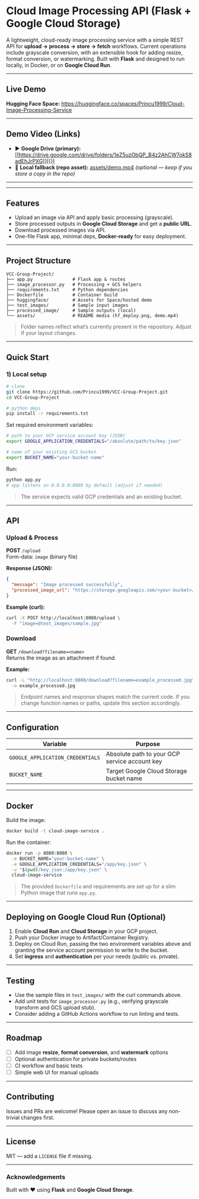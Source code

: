 # Cloud Image Processing API (Flask + Google Cloud Storage)

A lightweight, cloud-ready image processing service with a simple REST API for **upload → process → store → fetch** workflows. Current operations include grayscale conversion, with an extensible hook for adding resize, format conversion, or watermarking. Built with **Flask** and designed to run locally, in Docker, or on **Google Cloud Run**.

---

## Live Demo

**Hugging Face Space:** https://huggingface.co/spaces/Princu1999/Cloud-Image-Processing-Service

---


## Demo Video (Links)

- ▶️ **Google Drive (primary):** [[https://drive.google.com/drive/folders/1eZ5uzObQP_B4z2AhCW7okS8adEhJrPXG]]({})
- 💾 **Local fallback (repo asset):** [assets/demo.mp4](assets/VCC_Project_demo.mp4)  *(optional — keep if you store a copy in the repo)*

---


---

## Features

- Upload an image via API and apply basic processing (grayscale).
- Store processed outputs in **Google Cloud Storage** and get a **public URL**.
- Download processed images via API.
- One-file Flask app, minimal deps, **Docker-ready** for easy deployment.

---

## Project Structure

```
VCC-Group-Project/
├── app.py               # Flask app & routes
├── image_processor.py   # Processing + GCS helpers
├── requirements.txt     # Python dependencies
├── Dockerfile           # Container build
├── huggingface/         # Assets for Space/hosted demo
├── test_images/         # Sample input images
├── processed_image/     # Sample outputs (local)
└── assets/              # README media (hf_deploy.png, demo.mp4)
```

> Folder names reflect what’s currently present in the repository. Adjust if your layout changes.

---

## Quick Start

### 1) Local setup

```bash
# clone
git clone https://github.com/Princu1999/VCC-Group-Project.git
cd VCC-Group-Project

# python deps
pip install -r requirements.txt
```

Set required environment variables:

```bash
# path to your GCP service account key (JSON)
export GOOGLE_APPLICATION_CREDENTIALS="/absolute/path/to/key.json"

# name of your existing GCS bucket
export BUCKET_NAME="your-bucket-name"
```

Run:

```bash
python app.py
# app listens on 0.0.0.0:8080 by default (adjust if needed)
```

> The service expects valid GCP credentials and an existing bucket.

---

## API

### Upload & Process

**POST** `/upload`  
Form-data: `image` (binary file)

**Response (JSON):**
```json
{
  "message": "Image processed successfully",
  "processed_image_url": "https://storage.googleapis.com/<your-bucket>/processed/<name>_processed.jpg"
}
```

**Example (curl):**
```bash
curl -X POST http://localhost:8080/upload \
  -F "image=@test_images/sample.jpg"
```

### Download

**GET** `/download?filename=<name>`  
Returns the image as an attachment if found.

**Example:**
```bash
curl -L "http://localhost:8080/download?filename=example_processed.jpg" \
  -o example_processed.jpg
```

> Endpoint names and response shapes match the current code. If you change function names or paths, update this section accordingly.

---

## Configuration

| Variable                         | Purpose                                        |
|----------------------------------|------------------------------------------------|
| `GOOGLE_APPLICATION_CREDENTIALS` | Absolute path to your GCP service account key  |
| `BUCKET_NAME`                    | Target Google Cloud Storage bucket name        |

---

## Docker

Build the image:

```bash
docker build -t cloud-image-service .
```

Run the container:

```bash
docker run -p 8080:8080 \
  -e BUCKET_NAME="your-bucket-name" \
  -e GOOGLE_APPLICATION_CREDENTIALS="/app/key.json" \
  -v "$(pwd)/key.json:/app/key.json" \
  cloud-image-service
```

> The provided `Dockerfile` and requirements are set up for a slim Python image that runs `app.py`.

---

## Deploying on Google Cloud Run (Optional)

1. Enable **Cloud Run** and **Cloud Storage** in your GCP project.  
2. Push your Docker image to Artifact/Container Registry.  
3. Deploy on Cloud Run, passing the two environment variables above and granting the service account permission to write to the bucket.  
4. Set **ingress** and **authentication** per your needs (public vs. private).

---

## Testing

- Use the sample files in `test_images/` with the curl commands above.  
- Add unit tests for `image_processor.py` (e.g., verifying grayscale transform and GCS upload stub).  
- Consider adding a GitHub Actions workflow to run linting and tests.

---

## Roadmap

- [ ] Add image **resize**, **format conversion**, and **watermark** options  
- [ ] Optional authentication for private buckets/routes  
- [ ] CI workflow and basic tests  
- [ ] Simple web UI for manual uploads

---

## Contributing

Issues and PRs are welcome! Please open an issue to discuss any non-trivial changes first.

---

## License

MIT — add a `LICENSE` file if missing.

---

### Acknowledgements

Built with ❤️ using **Flask** and **Google Cloud Storage**.
